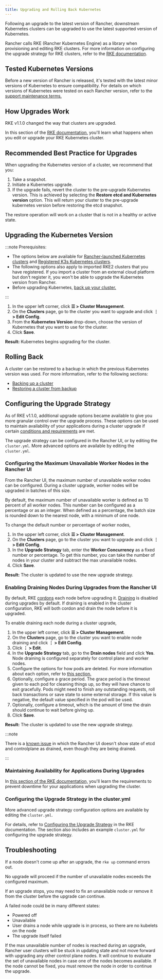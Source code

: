 ```yaml
---
title: Upgrading and Rolling Back Kubernetes
---
```


<head>
  <link rel="canonical" href="https://ranchermanager.docs.rancher.com/getting-started/installation-and-upgrade/upgrade-and-roll-back-kubernetes"/>
</head>

Following an upgrade to the latest version of Rancher, downstream Kubernetes clusters can be upgraded to use the latest supported version of Kubernetes.

Rancher calls RKE (Rancher Kubernetes Engine) as a library when provisioning and editing RKE clusters. For more information on configuring the upgrade strategy for RKE clusters, refer to the [RKE documentation](https://rancher.com/docs/rke/latest/en/).


## Tested Kubernetes Versions

Before a new version of Rancher is released, it's tested with the latest minor versions of Kubernetes to ensure compatibility. For details on which versions of Kubernetes were tested on each Rancher version, refer to the [support maintenance terms.](https://rancher.com/support-maintenance-terms/all-supported-versions/rancher-v2.6.0/)

## How Upgrades Work

RKE v1.1.0 changed the way that clusters are upgraded.

In this section of the [RKE documentation,](https://rancher.com/docs/rke/latest/en/upgrades/how-upgrades-work) you'll learn what happens when you edit or upgrade your RKE Kubernetes cluster.


## Recommended Best Practice for Upgrades

When upgrading the Kubernetes version of a cluster, we recommend that you:

1. Take a snapshot.
1. Initiate a Kubernetes upgrade.
1. If the upgrade fails, revert the cluster to the pre-upgrade Kubernetes version. This is achieved by selecting the **Restore etcd and Kubernetes version** option. This will return your cluster to the pre-upgrade kubernetes version before restoring the etcd snapshot.

The restore operation will work on a cluster that is not in a healthy or active state.

## Upgrading the Kubernetes Version

:::note Prerequisites:

- The options below are available for [Rancher-launched Kubernetes clusters](../../how-to-guides/new-user-guides/launch-kubernetes-with-rancher/launch-kubernetes-with-rancher.md) and [Registered K3s Kubernetes clusters](../../how-to-guides/new-user-guides/kubernetes-clusters-in-rancher-setup/register-existing-clusters.md#additional-features-for-registered-rke2-and-k3s-clusters).
- The following options also apply to imported RKE2 clusters that you have registered. If you import a cluster from an external cloud platform but don't register it, you won't be able to upgrade the Kubernetes version from Rancher.
- Before upgrading Kubernetes, [back up your cluster.](../../how-to-guides/new-user-guides/backup-restore-and-disaster-recovery/backup-restore-and-disaster-recovery.md)

:::

1. In the upper left corner, click **☰ > Cluster Management**.
1. On the **Clusters** page, go to the cluster you want to upgrade and click **⋮ > Edit Config**.
1. From the **Kubernetes Version** drop-down, choose the version of Kubernetes that you want to use for the cluster.
1. Click **Save**.

**Result:** Kubernetes begins upgrading for the cluster.

## Rolling Back

A cluster can be restored to a backup in which the previous Kubernetes version was used. For more information, refer to the following sections:

- [Backing up a cluster](../../how-to-guides/new-user-guides/backup-restore-and-disaster-recovery/back-up-rancher-launched-kubernetes-clusters.md#how-snapshots-work)
- [Restoring a cluster from backup](../../how-to-guides/new-user-guides/backup-restore-and-disaster-recovery/restore-rancher-launched-kubernetes-clusters-from-backup.md#restoring-a-cluster-from-a-snapshot)

## Configuring the Upgrade Strategy

As of RKE v1.1.0, additional upgrade options became available to give you more granular control over the upgrade process. These options can be used to maintain availability of your applications during a cluster upgrade if certain [conditions and requirements](https://rancher.com/docs/rke/latest/en/upgrades/maintaining-availability) are met.

The upgrade strategy can be configured in the Rancher UI, or by editing the `cluster.yml`. More advanced options are available by editing the `cluster.yml`.

### Configuring the Maximum Unavailable Worker Nodes in the Rancher UI

From the Rancher UI, the maximum number of unavailable worker nodes can be configured. During a cluster upgrade, worker nodes will be upgraded in batches of this size.

By default, the maximum number of unavailable worker is defined as 10 percent of all worker nodes. This number can be configured as a percentage or as an integer. When defined as a percentage, the batch size is rounded down to the nearest node, with a minimum of one node.

To change the default number or percentage of worker nodes,

1. In the upper left corner, click **☰ > Cluster Management**.
1. On the **Clusters** page, go to the cluster you want to upgrade and click **⋮ > Edit Config**.
1. In the **Upgrade Strategy** tab, enter the **Worker Concurrency** as a fixed number or percentage. To get this number, you can take the number of nodes in your cluster and subtract the max unavailable nodes.
1. Click **Save**.

**Result:** The cluster is updated to use the new upgrade strategy.

### Enabling Draining Nodes During Upgrades from the Rancher UI

By default, RKE [cordons](https://kubernetes.io/docs/concepts/architecture/nodes/#manual-node-administration) each node before upgrading it. [Draining](https://kubernetes.io/docs/tasks/administer-cluster/safely-drain-node/) is disabled during upgrades by default. If draining is enabled in the cluster configuration, RKE will both cordon and drain the node before it is upgraded.

To enable draining each node during a cluster upgrade,

1. In the upper left corner, click **☰ > Cluster Management**.
1. On the **Clusters** page, go to the cluster you want to enable node draining and click **⋮ > Edit Config**.
1. Click **⋮ > Edit**.
1. In the **Upgrade Strategy** tab, go to the **Drain nodes** field and click **Yes**. Node draining is configured separately for control plane and worker nodes.
1. Configure the options for how pods are deleted. For more information about each option, refer to [this section.](../../how-to-guides/new-user-guides/manage-clusters/nodes-and-node-pools.md#aggressive-and-safe-draining-options)
1. Optionally, configure a grace period. The grace period is the timeout given to each pod for cleaning things up, so they will have chance to exit gracefully. Pods might need to finish any outstanding requests, roll back transactions or save state to some external storage. If this value is negative, the default value specified in the pod will be used.
1. Optionally, configure a timeout, which is the amount of time the drain should continue to wait before giving up.
1. Click **Save**.

**Result:** The cluster is updated to use the new upgrade strategy.

:::note

There is a [known issue](https://github.com/rancher/rancher/issues/25478) in which the Rancher UI doesn't show state of etcd and controlplane as drained, even though they are being drained.

:::

### Maintaining Availability for Applications During Upgrades

In [this section of the RKE documentation,](https://rancher.com/docs/rke/latest/en/upgrades/maintaining-availability/) you'll learn the requirements to prevent downtime for your applications when upgrading the cluster.

### Configuring the Upgrade Strategy in the cluster.yml

More advanced upgrade strategy configuration options are available by editing the `cluster.yml`.

For details, refer to [Configuring the Upgrade Strategy](https://rancher.com/docs/rke/latest/en/upgrades/configuring-strategy) in the RKE documentation. The section also includes an example `cluster.yml` for configuring the upgrade strategy.

## Troubleshooting

If a node doesn't come up after an upgrade, the `rke up` command errors out.

No upgrade will proceed if the number of unavailable nodes exceeds the configured maximum.

If an upgrade stops, you may need to fix an unavailable node or remove it from the cluster before the upgrade can continue.

A failed node could be in many different states:

- Powered off
- Unavailable
- User drains a node while upgrade is in process, so there are no kubelets on the node
- The upgrade itself failed

If the max unavailable number of nodes is reached during an upgrade, Rancher user clusters will be stuck in updating state and not move forward with upgrading any other control plane nodes. It will continue to evaluate the set of unavailable nodes in case one of the nodes becomes available. If the node cannot be fixed, you must remove the node in order to continue the upgrade.
